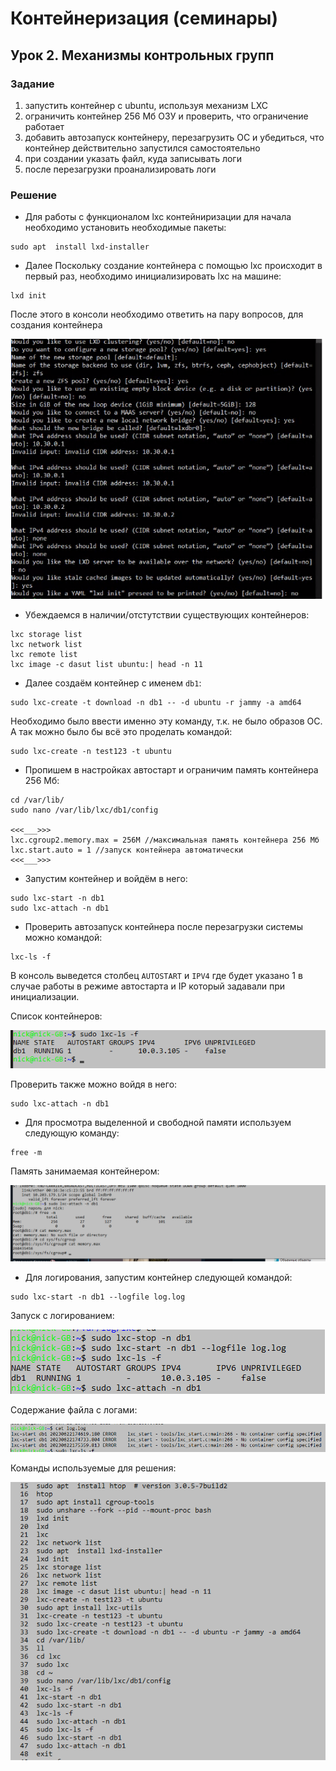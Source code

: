 # Контейнеризация (семинары)
## Урок 2. Механизмы контрольных групп

### Задание
1. запустить контейнер с ubuntu, используя механизм LXC
2. ограничить контейнер 256 Мб ОЗУ и проверить, что ограничение работает
3. добавить автозапуск контейнеру, перезагрузить ОС и убедиться, что контейнер действительно запустился самостоятельно
4. при создании указать файл, куда записывать логи
5. после перезагрузки проанализировать логи

### Решение

- Для работы с функционалом lxc контейниризации для начала необходимо установить необходимые пакеты:

```
sudo apt  install lxd-installer
```

- Далее Поскольку создание контейнера с помощью lxc происходит в первый раз, необходимо инициализировать lxc на машине:

```
lxd init
```
После этого в консоли необходимо ответить на пару вопросов, для создания контейнера

![Cсылка на скриншот с инизализацией](https://github.com/MoJIoToK/Containerization/blob/main/S2_HW/pic/Untitled.png)

- Убеждаемся в наличии/отстутствии существующих контейнеров:

```
lxc storage list
lxc network list
lxc remote list
lxc image -c dasut list ubuntu:| head -n 11
```
- Далее создаём контейнер с именем `db1`:
```
sudo lxc-create -t download -n db1 -- -d ubuntu -r jammy -a amd64
```
Необходимо было ввести именно эту команду, т.к. не было образов ОС. А так можно было бы всё это проделать командой:
``` 
sudo lxc-create -n test123 -t ubuntu
```
- Пропишем в настройках автостарт и ограничим память контейнера 256 Мб:
```
cd /var/lib/
sudo nano /var/lib/lxc/db1/config

<<<___>>>
lxc.cgroup2.memory.max = 256M //максимальная память контейнера 256 Мб
lxc.start.auto = 1 //запуск контейнера автоматически
<<<___>>>
```
- Запустим контейнер и войдём в него:
```
sudo lxc-start -n db1
sudo lxc-attach -n db1
```
- Проверить автозапуск контейнера после перезагрузки системы можно командой:
```
lxc-ls -f
```
В консоль выведется столбец `AUTOSTART` и `IPV4` где будет указано 1 в случае работы в режиме автостарта и IP который задавали при инициализации.

Список контейнеров:

![Cсылка на скриншот со списком контейнеров](https://github.com/MoJIoToK/Containerization/blob/main/S2_HW/pic/Autorun.png)

Проверить также можно войдя в него:
```
sudo lxc-attach -n db1
```
- Для просмотра выделенной и свободной памяти используем следующую команду:
```
free -m
```
Память занимаемая контейнером:

![Cсылка на скриншот с памятью контейнера](https://github.com/MoJIoToK/Containerization/blob/main/S2_HW/pic/memory%202.png)

- Для логирования, запустим контейнер следующей командой:
```
sudo lxc-start -n db1 --logfile log.log
```
Запуск с логированием:

![Cсылка на скриншот с запуском лога](https://github.com/MoJIoToK/Containerization/blob/main/S2_HW/pic/Log1.png)

Содержание файла с логами:

![Cсылка на скриншот с запуском лога](https://github.com/MoJIoToK/Containerization/blob/main/S2_HW/pic/Log.png)

Команды используемые для решения:

![Cсылка на скриншот с историей команд](https://github.com/MoJIoToK/Containerization/blob/main/S2_HW/pic/History.png)